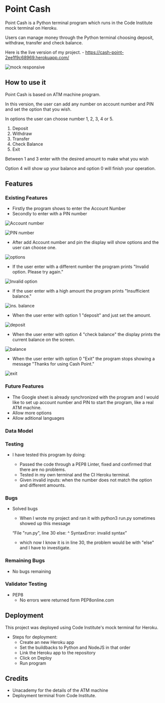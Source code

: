 # Point Cash

Point Cash is a Python terminal program which runs in the Code Institute mock terminal on Heroku.

Users can manage money through the Python terminal choosing deposit, withdraw, transfer and check balance.

Here is the live version of my project. - https://cash-point-2ee1f9c68969.herokuapp.com/

![mock responsive](https://user-images.githubusercontent.com/127660583/254711225-2e2b3b58-0a3d-49d5-96e3-c9391e1961c1.png)

## How to use it

Point Cash is based on ATM machine program.

In this version, the user can add any number on account number and PIN and set the option that you wish.

In options the user can choose number 1, 2, 3, 4 or 5.

1. Deposit
2. Withdraw
3. Transfer
4. Check Balance
0. Exit

Between 1 and 3 enter with the desired amount to make what you wish

Option 4 will show up your balance and option 0 will finish your operation.

## Features 

### Existing Features

- Firstly the program shows to enter the Account Number
- Secondly to enter with a PIN number

![Account number](https://user-images.githubusercontent.com/127660583/254709726-a7e44e9d-e1c0-4859-a7bd-270360c919f6.png)


![PIN number](https://user-images.githubusercontent.com/127660583/254709727-84865923-a48b-477f-a92b-b40df2653de0.png)


- After add Account number and pin the display will show options and the user can choose one.

![options](https://user-images.githubusercontent.com/127660583/254740291-a2faf02b-724d-4290-948d-04b66e48bd47.png)

- If the user enter with a different number the program prints "Invalid option. Please try again."

![Invalid option](https://user-images.githubusercontent.com/127660583/254733837-f16a0dcd-740e-4ec2-8e0f-2c92abadf506.png)

- If the user enter with a high amount the program prints "Insufficient balance."

![ins. balance](https://user-images.githubusercontent.com/127660583/254709731-56884122-611d-4daa-a9c6-929773ea0022.png)

- When the user enter with option 1 "deposit" and just set the amount.

![deposit](https://user-images.githubusercontent.com/127660583/254709721-c064f288-1ac8-491d-aa16-3344fc7bfb3a.png)

- When the user enter with option 4 "check balance" the display prints the current balance on the screen.

![balance](https://user-images.githubusercontent.com/127660583/254739554-6e05813d-f036-4997-ad71-5e9f2fea8612.png)

- When the user enter with option 0 "Exit" the program stops showing a message "Thanks for using Cash Point."

![exit](https://user-images.githubusercontent.com/127660583/254740291-a2faf02b-724d-4290-948d-04b66e48bd47.png)

### Future Features

- The Google sheet is already synchronized with the program and I would like to set up account number and PIN to start the program, like a real ATM machine.
- Allow more options
- Allow aditional languages

### Data Model

### Testing

- I have tested this program by doing:

    - Passed the code through a PEP8 Linter, fixed and confirmed that there are no problems.
    - Tested in my own terminal and the CI Heroku terminal.
    - Given invalid inputs: when the number does not match the option and different amounts.

### Bugs

- Solved bugs

    - When I wrote my project and ran it with python3 run.py sometimes showed up this message
    
    “File "run.py", line 30
     else:
     ^
    SyntaxError: invalid syntax”

    - which now I know it is in line 30, the problem would be with "else" and I have to investigate.

### Remaining Bugs

- No bugs remaining

### Validator Testing

- PEP8
    - No errors were returned form PEP8online.com

## Deployment

This project was deployed using Code Institute's mock terminal for Heroku.

- Steps for deployment:
  - Create an new Heroku app
  - Set the buildbacks to Python and NodeJS in that order
  - Link the Heroku app to the repository
  - Click on Deploy
  - Run program

## Credits

  - Unacademy for the details of the ATM machine
  - Deployment terminal from Code Institute.

